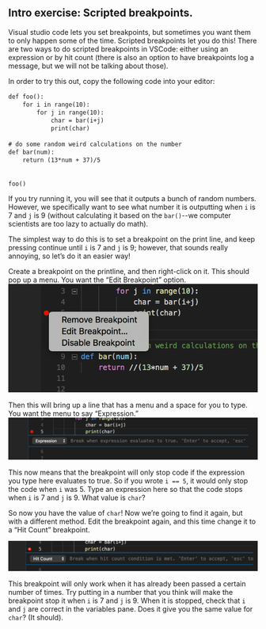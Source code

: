 ## Intro exercise: Scripted breakpoints.


Visual studio code lets you set breakpoints, but sometimes you want them to only happen some of the time. Scripted breakpoints let you do this! There are two ways to do scripted breakpoints in VSCode: either using an expression or by hit count (there is also an option to have breakpoints log a message, but we will not be talking about those).

In order to try this out, copy the following code into your editor:
```
def foo():
    for i in range(10):
        for j in range(10):
            char = bar(i+j)
            print(char)

# do some random weird calculations on the number
def bar(num):
    return (13*num + 37)/5


foo()
```

If you try running it, you will see that it outputs a bunch of random numbers. However, we specifically want to see what number it is outputting when `i` is 7 and `j` is 9 (without calculating it based on the `bar()`--we computer scientists are too lazy to actually do math). 

The simplest way to do this is to set a breakpoint on the print line, and keep pressing continue until `i` is 7 and `j` is 9; however, that sounds really annoying, so let’s do it an easier way!

Create a breakpoint on the printline, and then right-click on it. This should pop up a menu. You want the “Edit Breakpoint” option. 
![VSCode_editbpMenu](photos/VSCode_editbpMenu.png)

Then this will bring up a line that has a menu and a space for you to type. You want the menu to say “Expression.” 
![VSCode_exprbp](photos/VSCode_exprbp.png)

This now means that the breakpoint will only stop code if the expression you type here evaluates to true. So if you wrote `i == 5`, it would only stop the code when `i` was 5. Type an expression here so that the code stops when `i` is 7 and `j` is 9. What value is `char`?



So now you have the value of `char`! Now we’re going to find it again, but with a different method. Edit the breakpoint again, and this time change it to a “Hit Count” breakpoint.

 
![VSCode_hitCountbp](photos/VSCode_hitCountbp.png)


This breakpoint will only work when it has already been passed a certain number of times. Try putting in a number that you think will make the breakpoint stop it when `i` is 7 and `j` is 9. When it is stopped, check that `i` and `j` are correct in the variables pane. Does it give you the same value for `char`? (It should).
